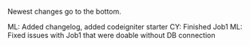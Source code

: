 Newest changes go to the bottom.

ML: Added changelog, added codeigniter starter
CY: Finished Job1
ML: Fixed issues with Job1 that were doable without DB connection